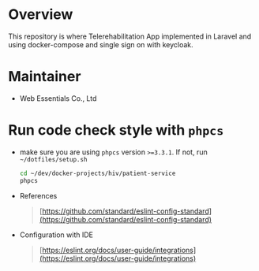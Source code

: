 # Overview

This repository is where Telerehabilitation App implemented in Laravel and using docker-compose and single sign on with keycloak.

# Maintainer

* Web Essentials Co., Ltd

# Run code check style with `phpcs`

* make sure you are using `phpcs` version `>=3.3.1`. If not, run `~/dotfiles/setup.sh`

    ```bash
    cd ~/dev/docker-projects/hiv/patient-service
    phpcs
    ```

* References

  > [https://github.com/standard/eslint-config-standard](https://github.com/standard/eslint-config-standard)

* Configuration with IDE

  > [https://eslint.org/docs/user-guide/integrations](https://eslint.org/docs/user-guide/integrations)
